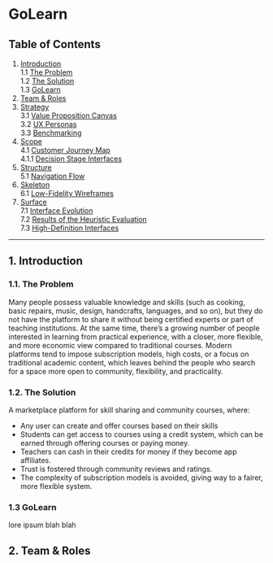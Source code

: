 # GoLearn
## Table of Contents
1. [Introduction](#1-introduction)  
   1.1 [The Problem](#11-the-problem)  
   1.2 [The Solution](#12-the-solution)   
   1.3 [GoLearn](#13-golearn)
3. [Team & Roles](#team--roles)
4. [Strategy](#strategy)  
   3.1 [Value Proposition Canvas](#value-proposition-canvas)  
   3.2 [UX Personas](#ux-personas)  
   3.3 [Benchmarking](#benchmarking)
5. [Scope](#scope)  
   4.1 [Customer Journey Map](#customer-journey-map)  
   4.1.1 [Decision Stage Interfaces](#decision-stage-interfaces)
6. [Structure](#structure)  
   5.1 [Navigation Flow](#navigation-flow)
7. [Skeleton](#skeleton)  
   6.1 [Low-Fidelity Wireframes](#low-fidelity-wireframes)
8. [Surface](#surface)  
   7.1 [Interface Evolution](#interface-evolution)  
   7.2 [Results of the Heuristic Evaluation](#results-of-the-heuristic-evaluation)  
   7.3 [High-Definition Interfaces](#high-definition-interfaces)

---

## 1. Introduction
### 1.1. The Problem
Many people possess valuable knowledge and skills (such as cooking, basic repairs, music, design, handcrafts, languages, and so on), but they do not have the platform to share it without being certified experts or part of teaching institutions.
At the same time, there’s a growing number of people interested in learning from practical experience, with a closer, more flexible, and more economic view compared to traditional courses.
Modern platforms tend to impose subscription models, high costs, or a focus on traditional academic content, which leaves behind the people who search for a space more open to community, flexibility, and practicality.
### 1.2. The Solution
A marketplace platform for skill sharing and community courses, where:
- Any user can create and offer courses based on their skills
- Students can get access to courses using a credit system, which can be earned through offering courses or paying money.
- Teachers can cash in their credits for money if they become app affiliates.
- Trust is fostered through community reviews and ratings.
- The complexity of subscription models is avoided, giving way to a fairer, more flexible system.

### 1.3 GoLearn

lore ipsum blah blah

## 2. Team & Roles
